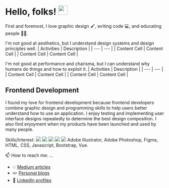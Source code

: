 # Hello, folks! <img src="https://raw.githubusercontent.com/MartinHeinz/MartinHeinz/master/wave.gif" width="30px">

First and foremost, I love graphic design :paintbrush:, writing code :computer:, and educating people :man_teacher:.

I'm not good at aesthetics, but I understand design systems and design principles well.
| Activities | Description |
| --- | --- |
| Content Cell  | Content Cell  |
| Content Cell  | Content Cell  |

I'm not good at performance and charisma, but I can understand why humans do things and how to exploit it.
| Activities | Description |
| --- | --- |
| Content Cell  | Content Cell  |
| Content Cell  | Content Cell  |

## Frontend Development
I found my love for frontend development because frontend developers combine graphic design and programming skills to help users better understand how to use an application. I enjoy testing and implementing user interface designs repeatedly to determine the best design composition. I also find enjoyment when my products have been launched and used by many people.

Skills/Interest:
![](https://img.shields.io/badge/OS-Windows-informational?style=flat&logo=#0078D6&logoColor=white&color=2bbc8a)
![](https://img.shields.io/badge/<WORD_ON_LEFT>-<WORD_ON_RIGHT>-informational?style=flat&logo=<LOGO_NAME>&logoColor=white&color=2bbc8a)
![](https://img.shields.io/badge/<WORD_ON_LEFT>-<WORD_ON_RIGHT>-informational?style=flat&logo=<LOGO_NAME>&logoColor=white&color=2bbc8a)
![](https://img.shields.io/badge/<WORD_ON_LEFT>-<WORD_ON_RIGHT>-informational?style=flat&logo=<LOGO_NAME>&logoColor=white&color=2bbc8a)
![](https://img.shields.io/badge/<WORD_ON_LEFT>-<WORD_ON_RIGHT>-informational?style=flat&logo=<LOGO_NAME>&logoColor=white&color=2bbc8a)
Adobe Illustrator, Adobe Photoshop, Figma, HTML, CSS, Javascript, Bootstrap, Vue.

📫 How to reach me: ...
 - :bulb: [Medium articles](https://medium.com/@yahyaqr)
 - :pencil2: [Personal blogs](https://yahyaqr.github.com/)
 - :office: [LinkedIn profiles](https://www.linkedin.com/in/yahya-aqrom/)
